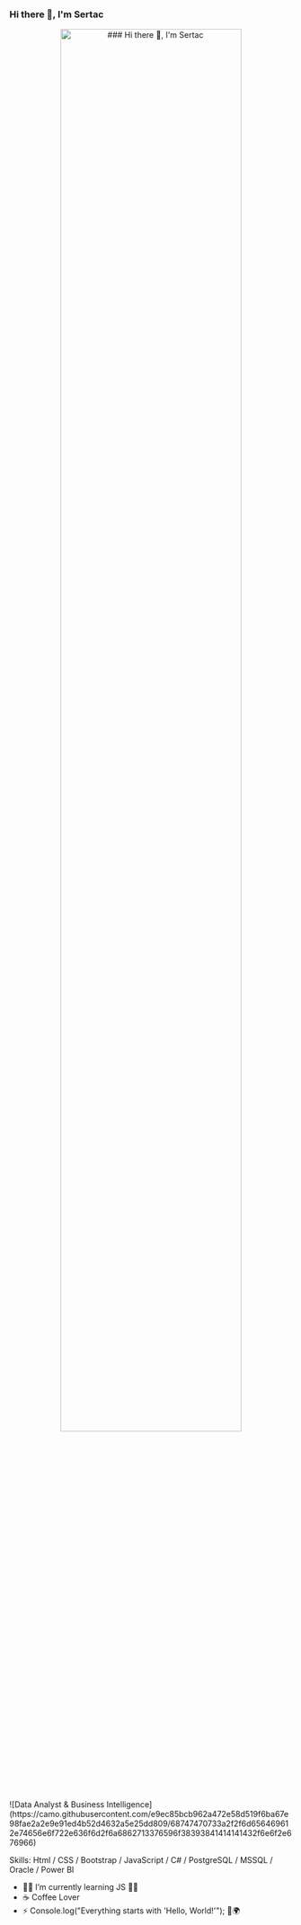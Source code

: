 ### Hi there 👋, I'm Sertac
<p align="center"><a href="https://anuraghazra.github.io"><img width="80%" alt="### Hi there 👋, I'm Sertac" src="./assets/gh-readme-header.png" /></a></p>

<br />
![Data Analyst & Business Intelligence](https://camo.githubusercontent.com/e9ec85bcb962a472e58d519f6ba67e98fae2a2e9e91ed4b52d4632a5e25dd809/68747470733a2f2f6d656469612e74656e6f722e636f6d2f6a6862713376596f38393841414141432f6e6f2e676966)


Skills: Html / CSS / Bootstrap / JavaScript / C# / PostgreSQL / MSSQL / Oracle / Power BI 


- 🧑‍💻 I’m currently learning JS 👨‍💻 
- ☕ Coffee Lover  
- ⚡ Console.log("Everything starts with 'Hello, World!'"); 👋🌍 





